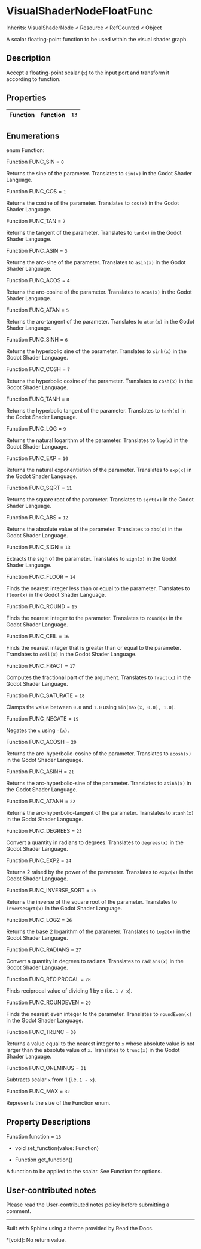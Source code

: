 # VisualShaderNodeFloatFunc

Inherits: VisualShaderNode < Resource < RefCounted < Object

A scalar floating-point function to be used within the visual shader graph.

## Description

Accept a floating-point scalar (`x`) to the input port and transform it
according to function.

## Properties

Function | function | `13`  
---|---|---  
  
## Enumerations

enum Function:

Function FUNC_SIN = `0`

Returns the sine of the parameter. Translates to `sin(x)` in the Godot Shader
Language.

Function FUNC_COS = `1`

Returns the cosine of the parameter. Translates to `cos(x)` in the Godot
Shader Language.

Function FUNC_TAN = `2`

Returns the tangent of the parameter. Translates to `tan(x)` in the Godot
Shader Language.

Function FUNC_ASIN = `3`

Returns the arc-sine of the parameter. Translates to `asin(x)` in the Godot
Shader Language.

Function FUNC_ACOS = `4`

Returns the arc-cosine of the parameter. Translates to `acos(x)` in the Godot
Shader Language.

Function FUNC_ATAN = `5`

Returns the arc-tangent of the parameter. Translates to `atan(x)` in the Godot
Shader Language.

Function FUNC_SINH = `6`

Returns the hyperbolic sine of the parameter. Translates to `sinh(x)` in the
Godot Shader Language.

Function FUNC_COSH = `7`

Returns the hyperbolic cosine of the parameter. Translates to `cosh(x)` in the
Godot Shader Language.

Function FUNC_TANH = `8`

Returns the hyperbolic tangent of the parameter. Translates to `tanh(x)` in
the Godot Shader Language.

Function FUNC_LOG = `9`

Returns the natural logarithm of the parameter. Translates to `log(x)` in the
Godot Shader Language.

Function FUNC_EXP = `10`

Returns the natural exponentiation of the parameter. Translates to `exp(x)` in
the Godot Shader Language.

Function FUNC_SQRT = `11`

Returns the square root of the parameter. Translates to `sqrt(x)` in the Godot
Shader Language.

Function FUNC_ABS = `12`

Returns the absolute value of the parameter. Translates to `abs(x)` in the
Godot Shader Language.

Function FUNC_SIGN = `13`

Extracts the sign of the parameter. Translates to `sign(x)` in the Godot
Shader Language.

Function FUNC_FLOOR = `14`

Finds the nearest integer less than or equal to the parameter. Translates to
`floor(x)` in the Godot Shader Language.

Function FUNC_ROUND = `15`

Finds the nearest integer to the parameter. Translates to `round(x)` in the
Godot Shader Language.

Function FUNC_CEIL = `16`

Finds the nearest integer that is greater than or equal to the parameter.
Translates to `ceil(x)` in the Godot Shader Language.

Function FUNC_FRACT = `17`

Computes the fractional part of the argument. Translates to `fract(x)` in the
Godot Shader Language.

Function FUNC_SATURATE = `18`

Clamps the value between `0.0` and `1.0` using `min(max(x, 0.0), 1.0)`.

Function FUNC_NEGATE = `19`

Negates the `x` using `-(x)`.

Function FUNC_ACOSH = `20`

Returns the arc-hyperbolic-cosine of the parameter. Translates to `acosh(x)`
in the Godot Shader Language.

Function FUNC_ASINH = `21`

Returns the arc-hyperbolic-sine of the parameter. Translates to `asinh(x)` in
the Godot Shader Language.

Function FUNC_ATANH = `22`

Returns the arc-hyperbolic-tangent of the parameter. Translates to `atanh(x)`
in the Godot Shader Language.

Function FUNC_DEGREES = `23`

Convert a quantity in radians to degrees. Translates to `degrees(x)` in the
Godot Shader Language.

Function FUNC_EXP2 = `24`

Returns 2 raised by the power of the parameter. Translates to `exp2(x)` in the
Godot Shader Language.

Function FUNC_INVERSE_SQRT = `25`

Returns the inverse of the square root of the parameter. Translates to
`inversesqrt(x)` in the Godot Shader Language.

Function FUNC_LOG2 = `26`

Returns the base 2 logarithm of the parameter. Translates to `log2(x)` in the
Godot Shader Language.

Function FUNC_RADIANS = `27`

Convert a quantity in degrees to radians. Translates to `radians(x)` in the
Godot Shader Language.

Function FUNC_RECIPROCAL = `28`

Finds reciprocal value of dividing 1 by `x` (i.e. `1 / x`).

Function FUNC_ROUNDEVEN = `29`

Finds the nearest even integer to the parameter. Translates to `roundEven(x)`
in the Godot Shader Language.

Function FUNC_TRUNC = `30`

Returns a value equal to the nearest integer to `x` whose absolute value is
not larger than the absolute value of `x`. Translates to `trunc(x)` in the
Godot Shader Language.

Function FUNC_ONEMINUS = `31`

Subtracts scalar `x` from 1 (i.e. `1 - x`).

Function FUNC_MAX = `32`

Represents the size of the Function enum.

## Property Descriptions

Function function = `13`

  * void set_function(value: Function)

  * Function get_function()

A function to be applied to the scalar. See Function for options.

## User-contributed notes

Please read the User-contributed notes policy before submitting a comment.

* * *

Built with Sphinx using a theme provided by Read the Docs.

  *[void]: No return value.


